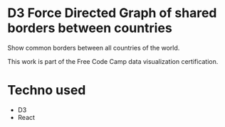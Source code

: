 # D3 Force Directed Graph of shared borders between countries

Show common borders between all countries of the world.

This work is part of the Free Code Camp data visualization certification.

# Techno used

* D3
* React